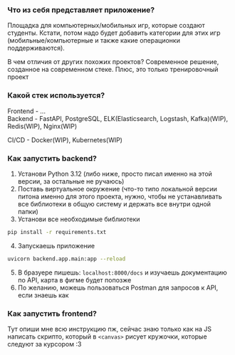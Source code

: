 ### Что из себя представляет приложение?
Площадка для компьютерных/мобильных игр, которые создают студенты. Кстати, потом надо будет добавить категории для этих игр (мобильные/компьютерные и также какие операционки поддерживаются).  

В чем отличия от других похожих проектов? Современное решение, созданное на современном стеке. Плюс, это только тренировочный проект

### Какой стек используется?
Frontend - ...  
Backend - FastAPI, PostgreSQL, ELK(Elasticsearch, Logstash, Kafka)(WIP), Redis(WIP), Nginx(WIP)

CI/CD - Docker(WIP), Kubernetes(WIP)

### Как запустить backend?
1. Установи Python 3.12 (либо ниже, просто писал именно на этой версии, за остальные не ручаюсь)
2. Поставь виртуальное окружение (что-то типо локальной версии питона именно для этого проекта, нужно, чтобы не устанавливать все библиотеки в общую систему и держать все внутри одной папки)
3. Установи все необходимые библиотеки
```bash
pip install -r requirements.txt 
```
4. Запускаешь приложение
```bash
uvicorn backend.app.main:app --reload
```
5. В бразуере пишешь: `localhost:8000/docs` и изучаешь документацию по API, карта в фигме будет попозже
6. По желанию, можешь пользоваться Postman для запросов к API, если знаешь как

### Как запустить frontend?
Тут опиши мне всю инструкцию пж, сейчас знаю только как на JS написать скрипто, который в `<canvas>` рисует кружочки, которые следуют за курсором :3